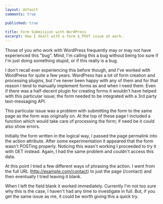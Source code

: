```yaml
---
layout: default
comments: true

published: true

title: Form Submission with WordPress
excerpt: How I dealt with a form $_POST issue at work. 
---
```


Those of you who work with WordPress frequently may or may not have experienced this "bug". Mind, I'm calling this a bug without being too sure if I'm just doing something stupid, or if this really is a bug.

I don't recall ever experiencing this before though, and I've worked with WordPress for quite a few years. WordPress has a lot of form creation and processing plugins, but I've never been happy with any of them and for that reason I tend to manually implement forms as and when I need them. Even if there was a half-decent plugin for creating forms it wouldn't have helped with this particular issue; the form needed to be integrated with a 3rd party text-messaging API.

This particular issue was a problem with submitting the form to the same page as the form was originally on. At the top of these page I included a function which would take care of processing the form; if need be it could also show errors.

Initially the form written in the logical way, I passed the page permalink into the action attribute. After some experimentation it appeared that the form wasn't POSTing properly. Noticing this wasn't working I proceeded to try it with GET instead. Again, I had the same problem and couldn't access this data.

At this point I tried a few different ways of phrasing the action. I went from the full URL (http://example.com/contact) to just the page (/contact) and then eventually I tried leaving it blank.

When I left the field blank it worked immediately. Currently I'm not too sure why this is the case, I haven't had any time to investigate in full. But, if you get the same issue as me, it could be worth giving this a quick try.